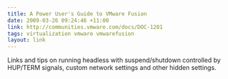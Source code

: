 ```yaml
---
title: A Power User's Guide to VMware Fusion
date: 2009-03-26 09:24:46 +11:00
link: http://communities.vmware.com/docs/DOC-1201
tags: virtualization vmware vmwarefusion
layout: link
---
```

Links and tips on running headless with suspend/shutdown controlled by HUP/TERM signals, custom network settings and other hidden settings.
